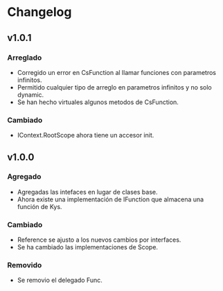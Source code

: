 ﻿# Changelog

## v1.0.1
### Arreglado
- Corregido un error en CsFunction al llamar funciones con parametros infinitos.
- Permitido cualquier tipo de arreglo en parametros infinitos y no solo dynamic.
- Se han hecho virtuales algunos metodos de CsFunction.

### Cambiado
- IContext.RootScope ahora tiene un accesor init.

## v1.0.0
### Agregado
- Agregadas las intefaces en lugar de clases base.
- Ahora existe una implementación de IFunction que almacena una función de Kys.
### Cambiado
- Reference se ajusto a los nuevos cambios por interfaces.
- Se ha cambiado las implementaciones de Scope.
### Removido 
- Se removio el delegado Func.